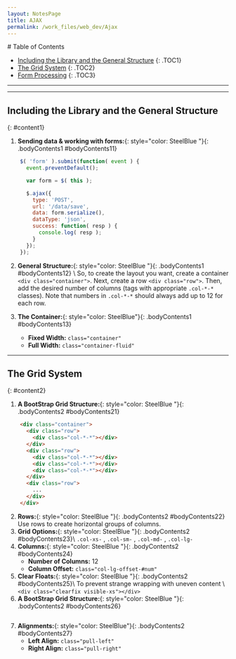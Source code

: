 ```yaml
---
layout: NotesPage
title: AJAX
permalink: /work_files/web_dev/Ajax
---
```


<div markdown="1" class = "TOC">
# Table of Contents

  * [Including the Library and the General Structure](#content1)
  {: .TOC1}
  * [The Grid System](#content2)
  {: .TOC2}
  * [Form Processing](#content3)
  {: .TOC3}
</div>

***
***

## Including the Library and the General Structure
{: #content1}
1. **Sending data & working with forms:**{: style="color: SteelBlue  "}{: .bodyContents1 #bodyContents11}
```javascript
    $( 'form' ).submit(function( event ) {
      event.preventDefault();

      var form = $( this );

      $.ajax({
        type: 'POST',
        url: '/data/save',
        data: form.serialize(),
        dataType: 'json',
        success: function( resp ) {
          console.log( resp );
        }
      });
    });
```
2. **General Structure:**{: style="color: SteelBlue  "}{: .bodyContents1 #bodyContents12} \\
    So, to create the layout you want, create a container `<div class="container">`. Next, create a row `<div class="row">`. Then, add the desired number of columns (tags with appropriate `.col-*-*` classes). Note that numbers in `.col-*-*` should always add up to 12 for each row.

3. **The Container:**{: style="color: SteelBlue"}{: .bodyContents1 #bodyContents13}
    * **Fixed Width:** `class="container"`
    * **Full Width:** `class="container-fluid"`


***

## The Grid System
{: #content2}
1. **A BootStrap Grid Structure:**{: style="color: SteelBlue  "}{: .bodyContents2 #bodyContents21}
```html
    <div class="container">
      <div class="row">
        <div class="col-*-*"></div>
      </div>
      <div class="row">
        <div class="col-*-*"></div>
        <div class="col-*-*"></div>
        <div class="col-*-*"></div>
      </div>
      <div class="row">
        ...
      </div>
    </div>
```
2. **Rows:**{: style="color: SteelBlue  "}{: .bodyContents2 #bodyContents22}
    Use rows to create horizontal groups of columns.
3. **Grid Options:**{: style="color: SteelBlue  "}{: .bodyContents2 #bodyContents23}\\
    `.col-xs-` ,   `.col-sm-`  ,  `.col-md-`  ,  `.col-lg-`
4. **Columns:**{: style="color: SteelBlue  "}{: .bodyContents2 #bodyContents24}
    * **Number of Columns:** 12
    * **Column Offset:** `class="col-lg-offset-#num"`
5. **Clear Floats:**{: style="color: SteelBlue  "}{: .bodyContents2 #bodyContents25}\\
    To prevent strange wrapping with uneven content \\
    `<div class="clearfix visible-xs"></div>`
6. **A BootStrap Grid Structure:**{: style="color: SteelBlue  "}{: .bodyContents2 #bodyContents26}
```html
```
7. **Alignments:**{: style="color: SteelBlue"}{: .bodyContents2 #bodyContents27}
    * **Left Align:** `class="pull-left"`
    * **Right Align:** `class="pull-right"`
